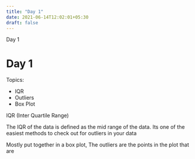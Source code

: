```yaml
---
title: "Day 1"
date: 2021-06-14T12:02:01+05:30
draft: false
---
```


Day 1

# Day 1

Topics:

* IQR
* Outliers
* Box Plot


IQR (Inter Quartile Range)

The IQR of the data is defined as the mid range of the data. Its one of the easiest methods to check out for outliers in your data

Mostly put together in a box plot, The outliers are the points in the plot that are 